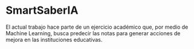# SmartSaberIA
El actual trabajo hace parte de un ejercicio académico que, por medio de Machine Learning, busca predecir las notas para generar acciones de mejora en las instituciones educativas.

